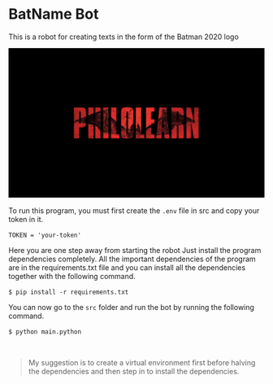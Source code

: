 # BatName Bot

This is a robot for creating texts in the form of the Batman 2020 logo

![cover](./src/assets/img/cover.jpg)


To run this program, you must first create the ‍‍`.env` file in src and copy your token in it.

```
TOKEN = 'your-token'
```

Here you are one step away from starting the robot
Just install the program dependencies completely. All the important dependencies of the program are in the requirements.txt file and you can install all the dependencies together with the following command.

```
$ pip install -r requirements.txt
```

You can now go to the `src` folder and run the bot by running the following command.

```
$ python main.python
```
</br>

>My suggestion is to create a virtual environment first before halving the dependencies and then step in to install the dependencies.

